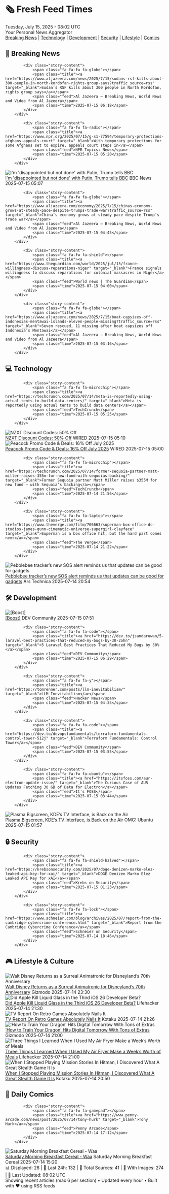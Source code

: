 <!-- Processing 54 RSS feeds at 2025-07-15 08:02:13 UTC -->
<!-- Processing: XKCD -->
<!-- Processing: Penny Arcade -->
<!-- Processing: Garfield -->
<!-- Processing: CNN Top Stories -->
<!-- Processing: BBC Breaking News -->
<!-- Processing: CBC News -->
<!-- Error processing https://rss.cbc.ca/lineup/topstories.xml: The read operation timed out -->
<!-- Processing: Reuters World News -->
<!-- Processing: Associated Press Breaking -->
<!-- Processing: ABC News Breaking -->
<!-- Processing: The Verge -->
<!-- Processing: Ars Technica -->
<!-- Processing: Lobsters Python -->
<!-- Processing: Dev.to -->
<!-- Processing: StackOverflow Blog -->
<!-- Processing: Phoronix Linux News -->
<!-- Processing: DistroWatch -->
<!-- Processing: Linux.com -->
<!-- Processing: Red Hat Blog -->
<!-- Processing: Ubuntu Blog -->
<!-- Processing: GitLab Blog -->
<!-- Processing: DZone -->
<!-- Processing: Martin Fowler -->
<!-- Processing: Coding Horror -->
<!-- Processing: Gizmodo -->
<!-- Processing: Kotaku -->
<!-- Processing: Krebs on Security -->
<!-- Generated 2 new posts out of 26 feeds processed -->
<div class="newspaper-header">
    <h1 class="newspaper-title">🗞️ Fresh Feed Times</h1>
    <div class="newspaper-date">Tuesday, July 15, 2025 - 08:02 UTC</div>
    <div class="newspaper-subtitle">Your Personal News Aggregator</div>
</div>

<div class="newspaper-nav">
    <a href="#breaking">Breaking News</a> |
    <a href="#tech">Technology</a> |
    <a href="#dev">Development</a> |
    <a href="#security">Security</a> |
    <a href="#lifestyle">Lifestyle</a> |
    <a href="#webcomics">Comics</a>
</div>

<div class="news-section breaking-news" id="breaking">
<h2 class="section-header">🚨 Breaking News</h2>
<div class="stories-container">
<div class="story">
            
            <div class="story-content">
                <span class="fa fa-fw fa-globe"></span>
                <span class="title"><a href="https://www.aljazeera.com/news/2025/7/15/sudans-rsf-kills-about-300-people-in-north-kordofan-rights-group-says?traffic_source=rss" target="_blank">Sudan’s RSF kills about 300 people in North Kordofan, rights group says</a></span>
                <span class="feed">Al Jazeera – Breaking News, World News and Video from Al Jazeera</span>
                <span class="time">2025-07-15 06:18</span>
            </div>
        </div>
<div class="story">
            
            <div class="story-content">
                <span class="fa fa-fw fa-radio"></span>
                <span class="title"><a href="https://www.npr.org/2025/07/15/g-s1-77594/temporary-protections-afghans-appeals-court" target="_blank">With temporary protections for some Afghans set to expire, appeals court steps in</a></span>
                <span class="feed">NPR Topics: News</span>
                <span class="time">2025-07-15 05:20</span>
            </div>
        </div>
<div class="story">
            <img src="https://ichef.bbci.co.uk/ace/standard/240/cpsprodpb/648e/live/3eb4a1d0-613d-11f0-b5c5-012c5796682d.jpg" alt="I&#x27;m &#x27;disappointed but not done&#x27; with Putin, Trump tells BBC" class="story-image" loading="lazy" onerror="this.style.display='none'">
            <div class="story-content">
                <span class="fa fa-fw fa-earth-americas"></span>
                <span class="title"><a href="https://www.bbc.com/news/articles/c1e02q12z32o" target="_blank">I&#x27;m &#x27;disappointed but not done&#x27; with Putin, Trump tells BBC</a></span>
                <span class="feed">BBC News</span>
                <span class="time">2025-07-15 05:07</span>
            </div>
        </div>
<div class="story">
            
            <div class="story-content">
                <span class="fa fa-fw fa-globe"></span>
                <span class="title"><a href="https://www.aljazeera.com/economy/2025/7/15/chinas-economy-grows-at-steady-pace-despite-trumps-trade-war?traffic_source=rss" target="_blank">China’s economy grows at steady pace despite Trump’s trade war</a></span>
                <span class="feed">Al Jazeera – Breaking News, World News and Video from Al Jazeera</span>
                <span class="time">2025-07-15 04:45</span>
            </div>
        </div>
<div class="story">
            
            <div class="story-content">
                <span class="fa fa-fw fa-shield"></span>
                <span class="title"><a href="https://www.theguardian.com/world/2025/jul/15/france-willingness-discuss-reparations-niger" target="_blank">France signals willingness to discuss reparations for colonial massacres in Niger</a></span>
                <span class="feed">World news | The Guardian</span>
                <span class="time">2025-07-15 04:00</span>
            </div>
        </div>
<div class="story">
            
            <div class="story-content">
                <span class="fa fa-fw fa-globe"></span>
                <span class="title"><a href="https://www.aljazeera.com/news/2025/7/15/boat-capsizes-off-indonesias-mentawai-islands-eleven-people-missing?traffic_source=rss" target="_blank">Seven rescued, 11 missing after boat capsizes off Indonesia’s Mentawai</a></span>
                <span class="feed">Al Jazeera – Breaking News, World News and Video from Al Jazeera</span>
                <span class="time">2025-07-15 03:16</span>
            </div>
        </div>
</div>
</div>
<div class="news-section tech-news" id="tech">
<h2 class="section-header">💻 Technology</h2>
<div class="stories-container">
<div class="story">
            
            <div class="story-content">
                <span class="fa fa-fw fa-microchip"></span>
                <span class="title"><a href="https://techcrunch.com/2025/07/14/meta-is-reportedly-using-actual-tents-to-build-data-centers/" target="_blank">Meta is reportedly using actual tents to build data centers</a></span>
                <span class="feed">TechCrunch</span>
                <span class="time">2025-07-15 05:25</span>
            </div>
        </div>
<div class="story">
            <img src="https://media.wired.com/photos/67b63b995a505b018b67ed92/master/pass/WIRED-Coupons-R2_10.png" alt="NZXT Discount Codes: 50% Off" class="story-image" loading="lazy" onerror="this.style.display='none'">
            <div class="story-content">
                <span class="fa fa-fw fa-bolt"></span>
                <span class="title"><a href="https://www.wired.com/story/nzxt-discount-code/" target="_blank">NZXT Discount Codes: 50% Off</a></span>
                <span class="feed">WIRED</span>
                <span class="time">2025-07-15 05:10</span>
            </div>
        </div>
<div class="story">
            <img src="https://media.wired.com/photos/66ea03340e63ccab6b8add4b/master/pass/WIRED-Coupons-1.jpg" alt="Peacock Promo Code &amp; Deals: 16% Off July 2025" class="story-image" loading="lazy" onerror="this.style.display='none'">
            <div class="story-content">
                <span class="fa fa-fw fa-bolt"></span>
                <span class="title"><a href="https://www.wired.com/story/peacock-promo-code/" target="_blank">Peacock Promo Code &amp; Deals: 16% Off July 2025</a></span>
                <span class="feed">WIRED</span>
                <span class="time">2025-07-15 05:00</span>
            </div>
        </div>
<div class="story">
            
            <div class="story-content">
                <span class="fa fa-fw fa-microchip"></span>
                <span class="title"><a href="https://techcrunch.com/2025/07/14/former-sequoia-partner-matt-miller-raises-355m-for-new-fund-with-sequoias-backing/" target="_blank">Former Sequoia partner Matt Miller raises $355M for new fund — with Sequoia’s backing</a></span>
                <span class="feed">TechCrunch</span>
                <span class="time">2025-07-14 21:56</span>
            </div>
        </div>
<div class="story">
            
            <div class="story-content">
                <span class="fa fa-fw fa-laptop"></span>
                <span class="title"><a href="https://www.theverge.com/film/706663/superman-box-office-dc-studios-james-gunn-cinematic-universe-supergirl-clayface" target="_blank">Superman is a box office hit, but the hard part comes next</a></span>
                <span class="feed">The Verge</span>
                <span class="time">2025-07-14 21:22</span>
            </div>
        </div>
<div class="story">
            <img src="https://cdn.arstechnica.net/wp-content/uploads/2025/07/Pebblebee-Clip-500x500-1752523315.jpg" alt="Pebblebee tracker’s new SOS alert reminds us that updates can be good for gadgets" class="story-image" loading="lazy" onerror="this.style.display='none'">
            <div class="story-content">
                <span class="fa fa-fw fa-cog"></span>
                <span class="title"><a href="https://arstechnica.com/gadgets/2025/07/bluetooth-tracker-pebblebee-adds-free-sos-alarm-to-already-purchased-devices/" target="_blank">Pebblebee tracker’s new SOS alert reminds us that updates can be good for gadgets</a></span>
                <span class="feed">Ars Technica</span>
                <span class="time">2025-07-14 20:54</span>
            </div>
        </div>
</div>
</div>
<div class="news-section dev-news" id="dev">
<h2 class="section-header">🛠️ Development</h2>
<div class="stories-container">
<div class="story">
            <img src="https://media2.dev.to/dynamic/image/width=800%2Cheight=%2Cfit=scale-down%2Cgravity=auto%2Cformat=auto/https%3A%2F%2Fdev-to-uploads.s3.amazonaws.com%2Fuploads%2Fuser%2Fprofile_image%2F3355192%2F20c48bc5-ed9a-4cca-b9c7-9566ac08e88f.png" alt="[Boost]" class="story-image" loading="lazy" onerror="this.style.display='none'">
            <div class="story-content">
                <span class="fa fa-fw fa-code"></span>
                <span class="title"><a href="https://dev.to/johaven/-5a9m" target="_blank">[Boost]</a></span>
                <span class="feed">DEV Community</span>
                <span class="time">2025-07-15 07:51</span>
            </div>
        </div>
<div class="story">
            
            <div class="story-content">
                <span class="fa fa-fw fa-code"></span>
                <span class="title"><a href="https://dev.to/jsandaruwan/5-laravel-best-practices-that-reduced-my-bugs-by-30-2ohn" target="_blank">5 Laravel Best Practices That Reduced My Bugs by 30%</a></span>
                <span class="feed">DEV Community</span>
                <span class="time">2025-07-15 06:29</span>
            </div>
        </div>
<div class="story">
            
            <div class="story-content">
                <span class="fa fa-fw fa-y"></span>
                <span class="title"><a href="https://tomrenner.com/posts/llm-inevitabilism/" target="_blank">LLM Inevitabilism</a></span>
                <span class="feed">Hacker News</span>
                <span class="time">2025-07-15 04:35</span>
            </div>
        </div>
<div class="story">
            
            <div class="story-content">
                <span class="fa fa-fw fa-code"></span>
                <span class="title"><a href="https://dev.to/devopsfundamentals/terraform-fundamentals-control-tower-512j" target="_blank">Terraform Fundamentals: Control Tower</a></span>
                <span class="feed">DEV Community</span>
                <span class="time">2025-07-15 03:55</span>
            </div>
        </div>
<div class="story">
            
            <div class="story-content">
                <span class="fa fa-fw fa-ubuntu"></span>
                <span class="title"><a href="https://itsfoss.com/aur-electron-update-issue/" target="_blank">The Curious Case of AUR Updates Fetching 30 GB of Data for Electron</a></span>
                <span class="feed">It's FOSS</span>
                <span class="time">2025-07-15 03:44</span>
            </div>
        </div>
<div class="story">
            <img src="https://i0.wp.com/www.omgubuntu.co.uk/wp-content/uploads/2025/07/kdetv.jpg?resize=406%2C232&amp;ssl=1" alt="Plasma Bigscreen, KDE’s TV Interface, is Back on the Air" class="story-image" loading="lazy" onerror="this.style.display='none'">
            <div class="story-content">
                <span class="fa fa-fw fa-ubuntu"></span>
                <span class="title"><a href="https://www.omgubuntu.co.uk/2025/07/plasma-bigscreen-revival-kde-tv" target="_blank">Plasma Bigscreen, KDE’s TV Interface, is Back on the Air</a></span>
                <span class="feed">OMG! Ubuntu</span>
                <span class="time">2025-07-15 01:57</span>
            </div>
        </div>
</div>
</div>
<div class="news-section security-news" id="security">
<h2 class="section-header">🔒 Security</h2>
<div class="stories-container">
<div class="story">
            
            <div class="story-content">
                <span class="fa fa-fw fa-shield-halved"></span>
                <span class="title"><a href="https://krebsonsecurity.com/2025/07/doge-denizen-marko-elez-leaked-api-key-for-xai/" target="_blank">DOGE Denizen Marko Elez Leaked API Key for xAI</a></span>
                <span class="feed">Krebs on Security</span>
                <span class="time">2025-07-15 01:23</span>
            </div>
        </div>
<div class="story">
            
            <div class="story-content">
                <span class="fa fa-fw fa-lock"></span>
                <span class="title"><a href="https://www.schneier.com/blog/archives/2025/07/report-from-the-cambridge-cybercrime-conference.html" target="_blank">Report from the Cambridge Cybercrime Conference</a></span>
                <span class="feed">Schneier on Security</span>
                <span class="time">2025-07-14 18:46</span>
            </div>
        </div>
</div>
</div>
<div class="news-section lifestyle-news" id="lifestyle">
<h2 class="section-header">🎮 Lifestyle & Culture</h2>
<div class="stories-container">
<div class="story">
            <img src="https://gizmodo.com/app/uploads/2025/07/Walt-Disney-Audio-Animatronic-io9-Gizmodo.jpg" alt="Walt Disney Returns as a Surreal Animatronic for Disneyland’s 70th Anniversary" class="story-image" loading="lazy" onerror="this.style.display='none'">
            <div class="story-content">
                <span class="fa fa-fw fa-computer"></span>
                <span class="title"><a href="https://gizmodo.com/walt-disney-returns-as-a-surreal-animatronic-for-disneylands-70th-anniversary-2000629030" target="_blank">Walt Disney Returns as a Surreal Animatronic for Disneyland’s 70th Anniversary</a></span>
                <span class="feed">Gizmodo</span>
                <span class="time">2025-07-14 23:30</span>
            </div>
        </div>
<div class="story">
            <img src="https://lifehacker.com/imagery/articles/01K0569Q15N9Z0PGDT9V491ZKM/hero-image.png" alt="Did Apple Kill Liquid Glass in the Third iOS 26 Developer Beta?" class="story-image" loading="lazy" onerror="this.style.display='none'">
            <div class="story-content">
                <span class="fa fa-fw fa-life-ring"></span>
                <span class="title"><a href="https://lifehacker.com/tech/the-biggest-features-and-changes-in-ios-26-beta-3?utm_medium=RSS" target="_blank">Did Apple Kill Liquid Glass in the Third iOS 26 Developer Beta?</a></span>
                <span class="feed">Lifehacker</span>
                <span class="time">2025-07-14 21:30</span>
            </div>
        </div>
<div class="story">
            <img src="https://i.kinja-img.com/image/upload/c_fit,q_80,w_636/ff010f9b2bf2a966323f582883f48690.png" alt="TV Report On Retro Games Absolutely Nails It" class="story-image" loading="lazy" onerror="this.style.display='none'">
            <div class="story-content">
                <span class="fa fa-fw fa-gamepad"></span>
                <span class="title"><a href="https://kotaku.com/bbc-mario-bros-nes-snes-retro-gaming-switch-2-1851786266" target="_blank">TV Report On Retro Games Absolutely Nails It</a></span>
                <span class="feed">Kotaku</span>
                <span class="time">2025-07-14 21:26</span>
            </div>
        </div>
<div class="story">
            <img src="https://gizmodo.com/app/uploads/2025/07/HowToTrainYourDragon_homerelease.jpg" alt="‘How to Train Your Dragon’ Hits Digital Tomorrow With Tons of Extras" class="story-image" loading="lazy" onerror="this.style.display='none'">
            <div class="story-content">
                <span class="fa fa-fw fa-computer"></span>
                <span class="title"><a href="https://gizmodo.com/how-to-train-your-dragon-2025-home-release-date-streaming-2000628969" target="_blank">‘How to Train Your Dragon’ Hits Digital Tomorrow With Tons of Extras</a></span>
                <span class="feed">Gizmodo</span>
                <span class="time">2025-07-14 21:00</span>
            </div>
        </div>
<div class="story">
            <img src="https://lifehacker.com/imagery/articles/01K058CJADF5361949VDPG63TW/hero-image.jpg" alt="Three Things I Learned When I Used My Air Fryer Make a Week’s Worth of Meals" class="story-image" loading="lazy" onerror="this.style.display='none'">
            <div class="story-content">
                <span class="fa fa-fw fa-life-ring"></span>
                <span class="title"><a href="https://lifehacker.com/food-drink/three-things-i-learned-when-i-cooked-a-week-of-meals-in-my-air-fryer?utm_medium=RSS" target="_blank">Three Things I Learned When I Used My Air Fryer Make a Week’s Worth of Meals</a></span>
                <span class="feed">Lifehacker</span>
                <span class="time">2025-07-14 21:00</span>
            </div>
        </div>
<div class="story">
            <img src="https://i.kinja-img.com/image/upload/c_fit,q_80,w_636/348d5a68ae059e64666663ddc1e44c03.jpg" alt="When I Stopped Playing Mission Stories In Hitman, I Discovered What A Great Stealth Game It Is" class="story-image" loading="lazy" onerror="this.style.display='none'">
            <div class="story-content">
                <span class="fa fa-fw fa-gamepad"></span>
                <span class="title"><a href="https://kotaku.com/hitman-woa-stealth-metal-gear-splinter-cell-freelancer-1851786255" target="_blank">When I Stopped Playing Mission Stories In Hitman, I Discovered What A Great Stealth Game It Is</a></span>
                <span class="feed">Kotaku</span>
                <span class="time">2025-07-14 20:50</span>
            </div>
        </div>
</div>
</div>
<div class="news-section webcomics-section" id="webcomics">
<h2 class="section-header">🎨 Daily Comics</h2>
<div class="stories-container">
<div class="story">
            
            <div class="story-content">
                <span class="fa fa-fw fa-gamepad"></span>
                <span class="title"><a href="https://www.penny-arcade.com/news/post/2025/07/14/tony-hurk" target="_blank">Tony Hurk</a></span>
                <span class="feed">Penny Arcade</span>
                <span class="time">2025-07-14 17:12</span>
            </div>
        </div>
<div class="story">
            <img src="https://www.smbc-comics.com/comics/1752300579-20250714.png" alt="Saturday Morning Breakfast Cereal - Waa" class="story-image" loading="lazy" onerror="this.style.display='none'">
            <div class="story-content">
                <span class="fa fa-fw fa-smile"></span>
                <span class="title"><a href="https://www.smbc-comics.com/comic/waa" target="_blank">Saturday Morning Breakfast Cereal - Waa</a></span>
                <span class="feed">Saturday Morning Breakfast Cereal</span>
                <span class="time">2025-07-14 15:20</span>
            </div>
        </div>
</div>
</div>

<div class="newspaper-footer">
    <div class="stats">
        📊 Displayed: 28 | 📅 Last 24h: 132 | 📡 Total Sources: 41 | 📸 With Images: 274 |
        🔄 Last Updated: 08:02 UTC
    </div>
    <div class="footer-note">
        Showing recent articles (max 6 per section) • Updated every hour • Built with ❤️ using RSS feeds
    </div>
</div>
